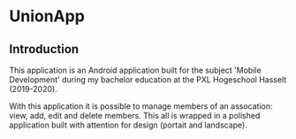 # UnionApp

## Introduction
This application is an Android application built for the subject 'Mobile Development' during my bachelor education at the PXL Hogeschool Hasselt (2019-2020).

With this application it is possible to manage members of an assocation: view, add, edit and delete members. This all is wrapped in a polished application built with attention for design (portait and landscape).
